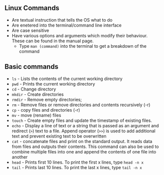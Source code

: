 ## Linux Commands
  - Are textual instruction that tells the OS what to do
  - Are enetered into the terminal/command line interface
  - Are case sensitive
  - Have various options and arguments which modify their behaviour. These can be found in the manual page.
    - Type `man (command)` into the terminal to get a breakdown of the command

## Basic commands
  - `ls` - Lists the contents of the current working directory
  - `pwd` - Prints the current working directory
  - `cd` - Change directory
  - `mkdir` - Create directories
  - `rmdir` - Remove empty directories;
  - `rm` - Remove files or remove directories and contents recursively (-r)
  - `cp` - copy files and directories (-r)
  - `mv` - move (rename) files
  - `touch` - Create empty files and update the timestamp of existing files.
  - `echo` - Display a line of text or a string that is passed as an argument and redirect (`>`) text to a file. Append operator (`>>`) is used to add additional text and prevent existing text to be overwritten
  - `cat` - concatenate files and print on the standard output. It reads data from files and outputs their contents. This command can also be used to combine multiple files into one and append the contents of one file into another
  - `head` - Prints first 10 lines. To print the first x lines, type `head -n x`
  - `tail` - Prints last 10 lines. To print the last x lines, type `tail -n x`
 
           
